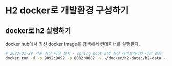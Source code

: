 # H2 docker로 개발환경 구성하기

## docker로 h2 실행하기

docker hub에서 최신 docker image를 검색해서 컨테이너를 실행한다.

```zsh
# 2023-01-29 기준 최신 버전 설치 - spring boot 3의 최신 라이브러리와 버전 같음
docker run -d -p 9092:9092 -p 8082:8082 -v ~/docker/h2-data:/h2-data --name=h2-2.1.214 thomseno/h2:2.1.214
```
